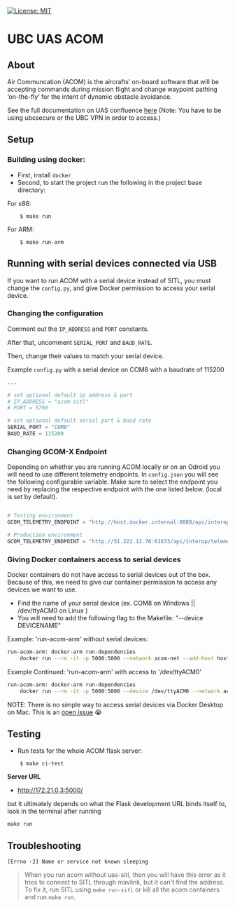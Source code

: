[![License: MIT](https://img.shields.io/github/license/vintasoftware/django-react-boilerplate.svg)](LICENSE.txt)

# UBC UAS ACOM

## About
Air Communcation (ACOM) is the aircrafts’ on-board software that will be accepting commands during mission flight and change waypoint pathing ‘on-the-fly’ for the intent of dynamic obstacle avoidance.

See the full documentation on UAS confluence [here](http://confluence.ubcuas.com/display/GCOM/ACOM+Documentation) (Note: You have to be using ubcsecure or the UBC VPN in order to access.)

## Setup
### Building using docker:

- First, install `docker`
- Second, to start the project run the following in the project base directory:

For x86:
```shell
    $ make run
```

For ARM:
```shell
    $ make run-arm
```
## Running with serial devices connected via USB
If you want to run ACOM with a serial device instead of SITL, you must change the `config.py`, and give Docker permission to access your serial device.

### Changing the configuration
Comment out the `IP_ADDRESS` and `PORT` constants.

After that, uncomment `SERIAL_PORT` and `BAUD_RATE`.

Then, change their values to match your serial device.

Example `config.py` with a serial device on COM8 with a baudrate of 115200
```py
...

# set optional default ip address & port
# IP_ADDRESS = "acom-sitl"
# PORT = 5760

# set optional default serial port & baud rate
SERIAL_PORT = "COM8"
BAUD_RATE = 115200
```

### Changing GCOM-X Endpoint
Depending on whether you are running ACOM locally or on an Odroid you will need to use different telemetry endpoints. In `config.json` you will see the following configurable variable. Make sure to select the endpoint you need by replacing the respective endpoint with the one listed below. (local is set by default).
```py

# Testing environment
GCOM_TELEMETRY_ENDPOINT = "http://host.docker.internal:8080/api/interop/telemetry"

# Production environment
GCOM_TELEMETRY_ENDPOINT = "http://51.222.12.76:61633/api/interop/telemetry"
```

### Giving Docker containers access to serial devices
Docker containers do not have access to serial devices out of the box. Because of this, we need to give our container permission to access any devices we want to use.
- Find the name of your serial device (ex. COM8 on Windows || /dev/ttyACM0 on Linux )
- You will need to add the following flag to the Makefile: "--device DEVICENAME"

Example: 'run-acom-arm' without serial devices:
```bash
run-acom-arm: docker-arm run-dependencies
	docker run --rm -it -p 5000:5000 --network acom-net --add-host host.docker.internal:host-gateway --name acom-acom ubcuas/acom:arm
```
Example Continued: 'run-acom-arm' with access to '/dev/ttyACM0'
```bash
run-acom-arm: docker-arm run-dependencies
	docker run --rm -it -p 5000:5000 --device /dev/ttyACM0 --network acom-net --add-host host.docker.internal:host-gateway --name acom-acom ubcuas/acom:arm
```
NOTE: There is no simple way to access serial devices via Docker Desktop on Mac. This is an [open issue](https://github.com/docker/for-mac/issues/900) 😭
## Testing
- Run tests for the whole ACOM flask server:
```shell
	$ make ci-test
```

**Server URL**

- http://172.21.0.3:5000/

but it ultimately depends on what the Flask development URL binds itself to, look in the terminal after running
```
make run
```

## Troubleshooting

`[Errno -2] Name or service not known sleeping`
> When you run acom without uas-sitl, then you will have this error as it tries to connect to SITL through mavlink, but it can't find the address. To fix it, run SITL using `make run-sitl` or kill all the acom containers and run `make run`.

